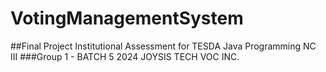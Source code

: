 # VotingManagementSystem

##Final Project Institutional Assessment for TESDA Java Programming NC III
###Group 1 - BATCH 5 2024 JOYSIS TECH VOC INC.
